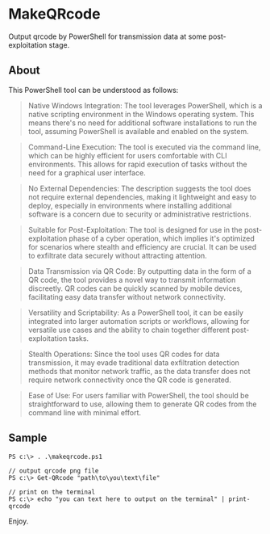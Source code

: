 # MakeQRcode

Output qrcode by PowerShell for transmission data at some post-exploitation stage. 

## About

This PowerShell tool can be understood as follows:

> Native Windows Integration: The tool leverages PowerShell, which is a native scripting environment in the Windows operating system. This means there's no need for additional software installations to run the tool, assuming PowerShell is available and enabled on the system.

> Command-Line Execution: The tool is executed via the command line, which can be highly efficient for users comfortable with CLI environments. This allows for rapid execution of tasks without the need for a graphical user interface.

> No External Dependencies: The description suggests the tool does not require external dependencies, making it lightweight and easy to deploy, especially in environments where installing additional software is a concern due to security or administrative restrictions.

> Suitable for Post-Exploitation: The tool is designed for use in the post-exploitation phase of a cyber operation, which implies it's optimized for scenarios where stealth and efficiency are crucial. It can be used to exfiltrate data securely without attracting attention.

> Data Transmission via QR Code: By outputting data in the form of a QR code, the tool provides a novel way to transmit information discreetly. QR codes can be quickly scanned by mobile devices, facilitating easy data transfer without network connectivity.

> Versatility and Scriptability: As a PowerShell tool, it can be easily integrated into larger automation scripts or workflows, allowing for versatile use cases and the ability to chain together different post-exploitation tasks.

> Stealth Operations: Since the tool uses QR codes for data transmission, it may evade traditional data exfiltration detection methods that monitor network traffic, as the data transfer does not require network connectivity once the QR code is generated.

> Ease of Use: For users familiar with PowerShell, the tool should be straightforward to use, allowing them to generate QR codes from the command line with minimal effort.

## Sample

```
PS c:\> . .\makeqrcode.ps1

// output qrcode png file
PS c:\> Get-QRcode "path\to\you\text\file"

// print on the terminal
PS c:\> echo "you can text here to output on the terminal" | print-qrcode
```

Enjoy.
